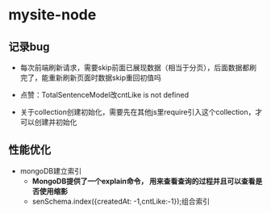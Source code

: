 # mysite-node

## 记录bug

- 每次前端刷新请求，需要skip前面已展现数据（相当于分页），后面数据都刷完了，能重新刷新页面时数据skip重回初值吗

- 点赞：TotalSentenceModel改cntLike is not defined

- 关于collection创建初始化，需要先在其他js里require引入这个collection，才可以创建并初始化

## 性能优化

- mongoDB建立索引
  + **MongoDB提供了一个explain命令， 用来查看查询的过程并且可以查看是否使用缩影**
  +  senSchema.index({createdAt: -1,cntLike:-1});组合索引
